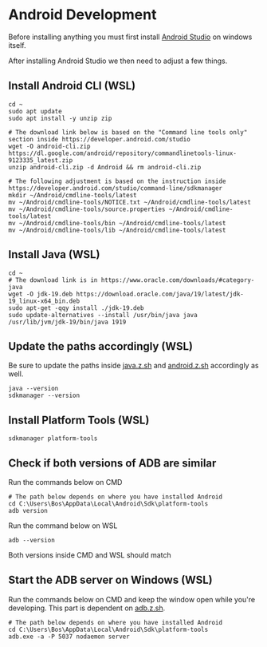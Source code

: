 # Android Development
Before installing anything you must first install [Android Studio](https://developer.android.com/studio) on windows itself.

After installing Android Studio we then need to adjust a few things.
## Install Android CLI (WSL)
```
cd ~
sudo apt update
sudo apt install -y unzip zip

# The download link below is based on the "Command line tools only" section inside https://developer.android.com/studio
wget -O android-cli.zip https://dl.google.com/android/repository/commandlinetools-linux-9123335_latest.zip
unzip android-cli.zip -d Android && rm android-cli.zip

# The following adjustment is based on the instruction inside https://developer.android.com/studio/command-line/sdkmanager
mkdir ~/Android/cmdline-tools/latest
mv ~/Android/cmdline-tools/NOTICE.txt ~/Android/cmdline-tools/latest
mv ~/Android/cmdline-tools/source.properties ~/Android/cmdline-tools/latest
mv ~/Android/cmdline-tools/bin ~/Android/cmdline-tools/latest
mv ~/Android/cmdline-tools/lib ~/Android/cmdline-tools/latest
```
## Install Java (WSL)
```
cd ~
# The download link is in https://www.oracle.com/downloads/#category-java
wget -O jdk-19.deb https://download.oracle.com/java/19/latest/jdk-19_linux-x64_bin.deb
sudo apt-get -qqy install ./jdk-19.deb
sudo update-alternatives --install /usr/bin/java java /usr/lib/jvm/jdk-19/bin/java 1919
```
## Update the paths accordingly (WSL)
Be sure to update the paths inside [java.z.sh](../../zsh/java.z.sh) and [android.z.sh](../../zsh/android.z.sh) accordingly as well.
```
java --version
sdkmanager --version
```
## Install Platform Tools (WSL)
```
sdkmanager platform-tools
```
## Check if both versions of ADB are similar
Run the commands below on CMD
```
# The path below depends on where you have installed Android
cd C:\Users\Bos\AppData\Local\Android\Sdk\platform-tools
adb version
```
Run the command below on WSL
```
adb --version
```
Both versions inside CMD and WSL should match
## Start the ADB server on Windows (WSL)
Run the commands below on CMD and keep the window open while you're developing. This part is dependent on [adb.z.sh](../../zsh/adb.z.sh).
```
# The path below depends on where you have installed Android
cd C:\Users\Bos\AppData\Local\Android\Sdk\platform-tools
adb.exe -a -P 5037 nodaemon server
```
